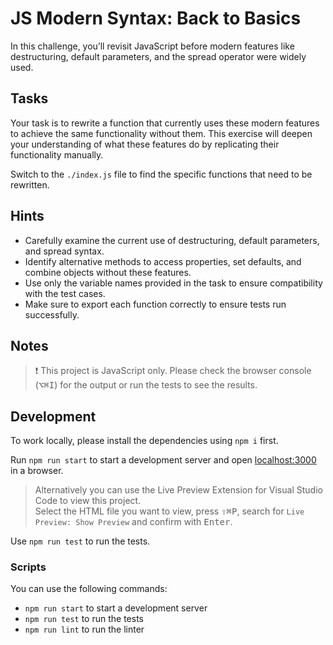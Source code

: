 # JS Modern Syntax: Back to Basics

In this challenge, you’ll revisit JavaScript before modern features like destructuring, default parameters, and the spread operator were widely used.

## Tasks

Your task is to rewrite a function that currently uses these modern features to achieve the same functionality without them. This exercise will deepen your understanding of what these features do by replicating their functionality manually.

Switch to the `./index.js` file to find the specific functions that need to be rewritten.

## Hints

- Carefully examine the current use of destructuring, default parameters, and spread syntax.
- Identify alternative methods to access properties, set defaults, and combine objects without these features.
- Use only the variable names provided in the task to ensure compatibility with the test cases.
- Make sure to export each function correctly to ensure tests run successfully.

## Notes

> ❗️ This project is JavaScript only. Please check the browser console (<kbd>⌥</kbd><kbd>⌘</kbd><kbd>I</kbd>) for the output or run the tests to see the results.

## Development

To work locally, please install the dependencies using `npm i` first.

Run `npm run start` to start a development server and open [localhost:3000](http://localhost:3000) in a browser.

> Alternatively you can use the Live Preview Extension for Visual Studio Code to view this project.  
> Select the HTML file you want to view, press <kbd>⇧</kbd><kbd>⌘</kbd><kbd>P</kbd>, search for `Live Preview: Show Preview` and confirm with <kbd>Enter</kbd>.

Use `npm run test` to run the tests.

### Scripts

You can use the following commands:

- `npm run start` to start a development server
- `npm run test` to run the tests
- `npm run lint` to run the linter
